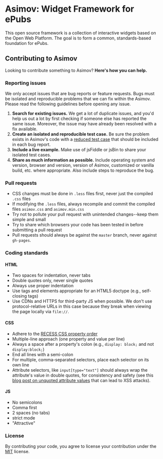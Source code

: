 # Asimov: Widget Framework for ePubs

This open source framework is a collection of interactive widgets based on the Open Web Platform. The goal is to form a common, standards-based foundation for ePubs.

## Contributing to Asimov

Looking to contribute something to Asimov? **Here's how you can help.**


### Reporting issues

We only accept issues that are bug reports or feature requests. Bugs must be isolated and reproducible problems that we can fix within the Asimov. Please read the following guidelines before opening any issue.

1. **Search for existing issues.** We get a lot of duplicate issues, and you'd help us out a lot by first checking if someone else has reported the same issue. Moreover, the issue may have already been resolved with a fix available.
2. **Create an isolated and reproducible test case.** Be sure the problem exists in Asimov's code with a [reduced test case](http://css-tricks.com/reduced-test-cases/) that should be included in each bug report.
3. **Include a live example.** Make use of jsFiddle or jsBin to share your isolated test cases.
4. **Share as much information as possible.** Include operating system and version, browser and version, version of Asimov, customized or vanilla build, etc. where appropriate. Also include steps to reproduce the bug.



### Pull requests

- CSS changes must be done in `.less` files first, never just the compiled `.css` files
- If modifying the `.less` files, always recompile and commit the compiled files `asimov.css` and `asimov.min.css`
- Try not to pollute your pull request with unintended changes--keep them simple and small
- Try to share which browsers your code has been tested in before submitting a pull request
- Pull requests should always be against the `master` branch, never against `gh-pages`.



### Coding standards

#### HTML

- Two spaces for indentation, never tabs
- Double quotes only, never single quotes
- Always use proper indentation
- Use tags and elements appropriate for an HTML5 doctype (e.g., self-closing tags)
- Use CDNs and HTTPS for third-party JS when possible. We don't use protocol-relative URLs in this case because they break when viewing the page locally via `file://`.

#### CSS

- Adhere to the [RECESS CSS property order](http://markdotto.com/2011/11/29/css-property-order/)
- Multiple-line approach (one property and value per line)
- Always a space after a property's colon (e.g., `display: block;` and not `display:block;`)
- End all lines with a semi-colon
- For multiple, comma-separated selectors, place each selector on its own line
- Attribute selectors, like `input[type="text"]` should always wrap the attribute's value in double quotes, for consistency and safety (see this [blog post on unquoted attribute values](http://mathiasbynens.be/notes/unquoted-attribute-values) that can lead to XSS attacks).

#### JS

- No semicolons
- Comma first
- 2 spaces (no tabs)
- strict mode
- "Attractive"



### License

By contributing your code, you agree to license your contribution under the [MIT](http://opensource.org/licenses/MIT) license.
